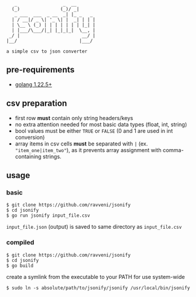 ```
   _                 _  __       
  (_)               (_)/ _|      
   _ ___  ___  _ __  _| |_ _   _ 
  | / __|/ _ \| '_ \| |  _| | | |
  | \__ \ (_) | | | | | | | |_| |
  | |___/\___/|_| |_|_|_|  \__, |
 _/ |                       __/ |
|__/                       |___/ 

a simple csv to json converter
```

## pre-requirements
- [golang 1.22.5+](https://go.dev/doc/install)

## csv preparation
- first row **must** contain only string headers/keys
- no extra attention needed for most basic data types (float, int, string)
- bool values must be either `TRUE` or `FALSE` (0 and 1 are used in int conversion)
- array items in csv cells **must** be separated with `|` (ex. `"item_one|item_two"`), as it prevents array assignment with comma-containing strings.

## usage
### basic
```
$ git clone https://github.com/ravveni/jsonify
$ cd jsonify
$ go run jsonify input_file.csv
```
`input_file.json` (output) is saved to same directory as `input_file.csv`

### compiled
```
$ git clone https://github.com/ravveni/jsonify
$ cd jsonify
$ go build
```
create a symlink from the executable to your PATH for use system-wide
```
$ sudo ln -s absolute/path/to/jsonify/jsonify /usr/local/bin/jsonify
```
